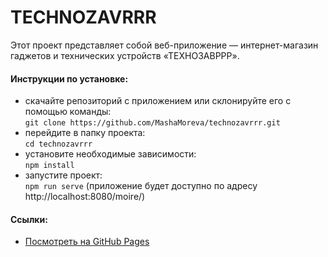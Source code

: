 # TECHNOZAVRRR

Этот проект представляет собой веб-приложение — интернет-магазин гаджетов и технических устройств «ТЕХНОЗАВРРР».

#### Инструкции по установке:

- cкачайте репозиторий с приложением или склонируйте его с помощью команды:  
`git clone https://github.com/MashaMoreva/technozavrrr.git`
- перейдите в папку проекта:  
`cd technozavrrr`
- установите необходимые зависимости:  
`npm install`
- запустите проект:  
`npm run serve` (приложение будет доступно по адресу http://localhost:8080/moire/)

#### Ссылки:

- [Посмотреть на GitHub Pages](https://mashamoreva.github.io/technozavrrr/#/)
